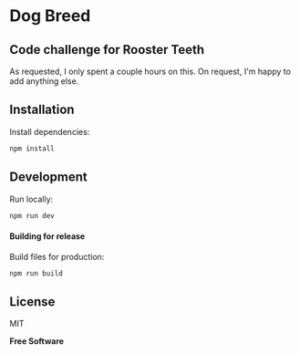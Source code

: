 # Dog Breed
## Code challenge for Rooster Teeth

As requested, I only spent a couple hours on this. On request, I'm happy to add anything else.

## Installation
Install dependencies:
```sh
npm install
```

## Development
Run locally:
```sh
npm run dev
```

#### Building for release
Build files for production:
```sh
npm run build
```

## License

MIT

**Free Software**

